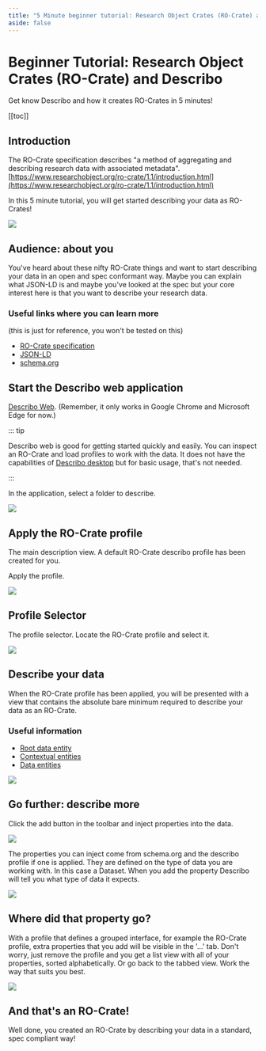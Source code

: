 ```yaml
---
title: "5 Minute beginner tutorial: Research Object Crates (RO-Crate) and Describo"
aside: false
---
```


# Beginner Tutorial: Research Object Crates (RO-Crate) and Describo

Get know Describo and how it creates RO-Crates in 5 minutes!

[[toc]]

## Introduction

The RO-Crate specification describes "a method of aggregating and describing research data with
associated metadata".
[https://www.researchobject.org/ro-crate/1.1/introduction.html](https://www.researchobject.org/ro-crate/1.1/introduction.html)

In this 5 minute tutorial, you will get started describing your data as RO-Crates!

<div class="flex justify-center border border-slate-400">
    <img src="./images/five-minute-tutorial/tutorial1.png" />
</div>

## Audience: about you

You've heard about these nifty RO-Crate things and want to start describing your data in an open and
spec conformant way. Maybe you can explain what JSON-LD is and maybe you've looked at the spec but
your core interest here is that you want to describe your research data.

### Useful links where you can learn more

(this is just for reference, you won't be tested on this)

-   [RO-Crate specification](https://www.researchobject.org/ro-crate/specification.html)
-   [JSON-LD](https://json-ld.org/)
-   [schema.org](https://schema.org/)

## Start the Describo web application

[Describo Web](https://describo.github.io/web). (Remember, it only works in Google Chrome and
Microsoft Edge for now.)

::: tip

Describo web is good for getting started quickly and easily. You can inspect an RO-Crate and load
profiles to work with the data. It does not have the capabilities of
[Describo desktop](https://describo.github.io/desktop) but for basic usage, that's not needed.

:::

In the application, select a folder to describe.

<div class="flex justify-center border border-slate-400">
    <img src="./images/five-minute-tutorial/tutorial2.png" />
</div>

## Apply the RO-Crate profile

The main description view. A default RO-Crate describo profile has been created for you.

Apply the profile.

<div class="flex justify-center border border-slate-400">
    <img src="./images/five-minute-tutorial/tutorial3.png" />
</div>

## Profile Selector

The profile selector. Locate the RO-Crate profile and select it.

<div class="flex justify-center border border-slate-400">
    <img src="./images/five-minute-tutorial/tutorial4.png" />
</div>

## Describe your data

When the RO-Crate profile has been applied, you will be presented with a view that contains the
absolute bare minimum required to describe your data as an RO-Crate.

### Useful information

-   [Root data entity](https://www.researchobject.org/ro-crate/1.1/root-data-entity.html)
-   [Contextual entities](https://www.researchobject.org/ro-crate/1.1/contextual-entities.html)
-   [Data entities](https://www.researchobject.org/ro-crate/1.1/data-entities.html)

<div class="flex justify-center border border-slate-400">
    <img src="./images/five-minute-tutorial/tutorial5.png" />
</div>

## Go further: describe more

Click the add button in the toolbar and inject properties into the data.

<div class="flex justify-center">
    <div class="border border-slate-400">
        <img src="./images/five-minute-tutorial/tutorial7.png" class="w-32"/>
    </div>
</div>

The properties you can inject come from schema.org and the describo profile if one is applied. They
are defined on the type of data you are working with. In this case a Dataset. When you add the
property Describo will tell you what type of data it expects.

<div class="flex justify-center border border-slate-400">
    <img src="./images/five-minute-tutorial/tutorial6.png" />
</div>

## Where did that property go?

With a profile that defines a grouped interface, for example the RO-Crate profile, extra properties
that you add will be visible in the '...' tab. Don't worry, just remove the profile and you get a
list view with all of your properties, sorted alphabetically. Or go back to the tabbed view. Work
the way that suits you best.

<div class="flex justify-center border border-slate-400">
    <img src="./images/five-minute-tutorial/tutorial8.png" />
</div>

## And that's an RO-Crate!

Well done, you created an RO-Crate by describing your data in a standard, spec compliant way!

<i class="fa-solid fa-champagne-glasses text-yellow-500 fa-4x"></i>
